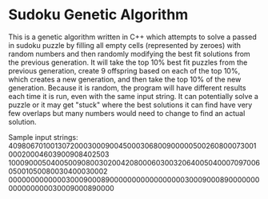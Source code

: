 # Sudoku Genetic Algorithm
This is a genetic algorithm written in C++ which attempts to solve a passed in sudoku puzzle by filling all empty cells (represented by zeroes) with random numbers and then randomly modifying the best fit solutions from the previous generation. It will take the top 10% best fit puzzles from the previous generation, create 9 offspring based on each of the top 10%, which creates a new generation, and then take the top 10% of the new generation. Because it is random, the program will have different results each time it is run, even with the same input string. It can potentially solve a puzzle or it may get "stuck" where the best solutions it can find have very few overlaps but many numbers would need to change to find an actual solution.

Sample input strings:
409806701001307200030009004500030680090000050026080007300100020004603900908402503
100090005040050090800302004208000603003206400504000709700605001050080030400030002
000000000000030009000890000000000000000030009000890000000000000000030009000890000
